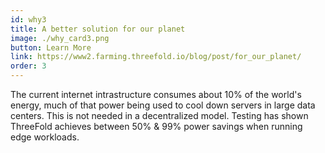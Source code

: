 ```yaml
---
id: why3
title: A better solution for our planet
image: ./why_card3.png
button: Learn More
link: https://www2.farming.threefold.io/blog/post/for_our_planet/
order: 3
---
```


The current internet intrastructure consumes about 10% of the world's energy, much of that power being used to cool down servers in large data centers. This is not needed in a decentralized model. Testing has shown ThreeFold achieves between 50% & 99% power savings when running edge workloads.
